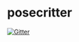 # posecritter

[![Gitter](https://badges.gitter.im/Join%20Chat.svg)](https://gitter.im/timmwagener/posecritter?utm_source=badge&utm_medium=badge&utm_campaign=pr-badge&utm_content=badge)